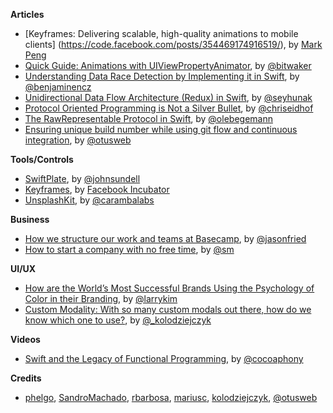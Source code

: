 
**Articles**

* [Keyframes: Delivering scalable, high-quality animations to mobile clients] (https://code.facebook.com/posts/354469174916519/), by [Mark Peng](https://www.facebook.com/Lozzle)
* [Quick Guide: Animations with UIViewPropertyAnimator](http://www.thinkandbuild.it/quick-guide-animations-with-uiviewpropertyanimator/), by [@bitwaker](https://twitter.com/bitwaker)
* [Understanding Data Race Detection by Implementing it in Swift](http://blog.benjamin-encz.de/post/understanding-data-race-detection-by-implementing-in-swift/), by [@benjaminencz](https://twitter.com/benjaminencz)
* [Unidirectional Data Flow Architecture (Redux) in Swift](https://medium.com/swift-programming/unidirectional-data-flow-architecture-redux-in-swift-6fa2ed5c3c76), by [@seyhunak](https://twitter.com/seyhunak)
* [Protocol Oriented Programming is Not a Silver Bullet](http://chris.eidhof.nl/post/protocol-oriented-programming/), by [@chriseidhof](https://twitter.com/chriseidhof)
* [The RawRepresentable Protocol in Swift](https://oleb.net/blog/2016/11/rawrepresentable/), by [@olebegemann](https://twitter.com/olebegemann)
* [Ensuring unique build number while using git flow and continuous integration](http://www.mobdesignapps.fr/blog/2016/11/17/ensuring-unique-build-number-while-using-git-flow?utm_source=iosGoodies&utm_campaign=awareness&utm_medium=email), by [@otusweb](https://twitter.com/otusweb)

**Tools/Controls**

* [SwiftPlate](https://github.com/JohnSundell/SwiftPlate), by [@johnsundell](https://twitter.com/johnsundell)
* [Keyframes](https://github.com/facebookincubator/Keyframes), by [Facebook Incubator](https://github.com/facebookincubator)
* [UnsplashKit](https://github.com/carambalabs/UnsplashKit), by [@carambalabs](https://twitter.com/carambalabs)

**Business**

* [How we structure our work and teams at Basecamp](https://m.signalvnoise.com/how-we-set-up-our-work-cbce3d3d9cae#.upmtxsu0o), by [@jasonfried](https://twitter.com/jasonfried)
* [How to start a company with no free time](https://medium.com/startup-grind/how-to-start-a-company-with-no-free-time-b70fbe7b918a#.v94d875ji), by [@sm](https://twitter.com/sm)

**UI/UX**

* [How are the World’s Most Successful Brands Using the Psychology of Color in their Branding](https://medium.com/the-mission/how-are-the-worlds-most-successful-brands-using-the-psychology-of-color-in-their-branding-ed9446c0bdf0#.3i9t2q3xs), by [@larrykim](https://twitter.com/larrykim)
* [Custom Modality: With so many custom modals out there, how do we know which one to use?](https://medium.com/@_kolodziejczyk/ios-custom-modality-a193c293d4d6), by [@\_kolodziejczyk](https://twitter.com/_kolodziejczyk)

**Videos**

* [Swift and the Legacy of Functional Programming](https://realm.io/news/tryswift-rob-napier-swift-legacy-functional-programming/), by [@cocoaphony](https://twitter.com/cocoaphony)

**Credits**

* [phelgo](https://github.com/phelgo), [SandroMachado](https://github.com/sandromachado), [rbarbosa](https://github.com/rbarbosa), [mariusc](https://github.com/mariusc), [kolodziejczyk](https://github.com/kkolodziejczyk), [@otusweb](https://twitter.com/otusweb)
